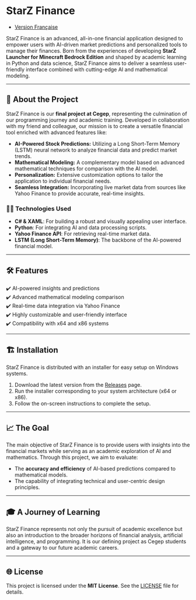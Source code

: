 # StarZ Finance

- [Version Française](README-FR.md)  

StarZ Finance is an advanced, all-in-one financial application designed to empower users with AI-driven market predictions and personalized tools to manage their finances. Born from the experiences of developing **StarZ Launcher for Minecraft Bedrock Edition** and shaped by academic learning in Python and data science, StarZ Finance aims to deliver a seamless user-friendly interface combined with cutting-edge AI and mathematical modeling.

---

## 🚀 About the Project  

StarZ Finance is our **final project at Cegep**, representing the culmination of our programming journey and academic training. Developed in collaboration with my friend and colleague, our mission is to create a versatile financial tool enriched with advanced features like:  

- **AI-Powered Stock Predictions:** Utilizing a Long Short-Term Memory (LSTM) neural network to analyze financial data and predict market trends.
- **Mathematical Modeling:** A complementary model based on advanced mathematical techniques for comparison with the AI model.
- **Personalization:** Extensive customization options to tailor the application to individual financial needs.  
- **Seamless Integration:** Incorporating live market data from sources like Yahoo Finance to provide accurate, real-time insights.

### 👨‍💻 Technologies Used  

- **C# & XAML**: For building a robust and visually appealing user interface.  
- **Python**: For integrating AI and data processing scripts.  
- **Yahoo Finance API**: For retrieving real-time market data.  
- **LSTM (Long Short-Term Memory)**: The backbone of the AI-powered financial model.  

---

## 🛠 Features  

✔️ AI-powered insights and predictions  
✔️ Advanced mathematical modeling comparison  
✔️ Real-time data integration via Yahoo Finance  
✔️ Highly customizable and user-friendly interface  
✔️ Compatibility with x64 and x86 systems  

---

## 🏗 Installation  

StarZ Finance is distributed with an installer for easy setup on Windows systems.  

1. Download the latest version from the [Releases](https://github.com/ignYoqzii/StarZFinance/releases) page.  
2. Run the installer corresponding to your system architecture (x64 or x86).  
3. Follow the on-screen instructions to complete the setup.  

---

## 📈 The Goal  

The main objective of StarZ Finance is to provide users with insights into the financial markets while serving as an academic exploration of AI and mathematics. Through this project, we aim to evaluate:  

- The **accuracy and efficiency** of AI-based predictions compared to mathematical models.  
- The capability of integrating technical and user-centric design principles.  

---

## 🎓 A Journey of Learning  

StarZ Finance represents not only the pursuit of academic excellence but also an introduction to the broader horizons of financial analysis, artificial intelligence, and programming. It is our defining project as Cegep students and a gateway to our future academic careers.  

---

## 🌐 License  

This project is licensed under the **MIT License**. See the [LICENSE](LICENSE) file for details.

